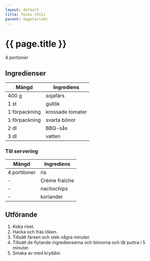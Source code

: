 ```yaml
---
layout: default
title: Texas chili
parent: Vegetariskt
---
```


# {{ page.title }}

4 portioner
## Ingredienser

Mängd|Ingrediens
------------ | -------------
400 g | sojafärs
1 st | gullök
1 förpackning | krossade tomater
1 förpackning |svarta bönor
2 dl | BBQ-sås
3 dl | vatten

### Till servering

Mängd| Ingrediens
------------ | -------------
4 portitoner | ris
\- | Crème fraîche
\- | nachochips
\- | koriander

## Utförande
1. Koka riset.
2. Hacka och fräs löken.
3. Tillsätt färsen och stek några minuter.
4. Tillsätt de flytande ingredienserna och bönorna och låt puttra i 5 minuter.
5. Smaka av med kryddor.
